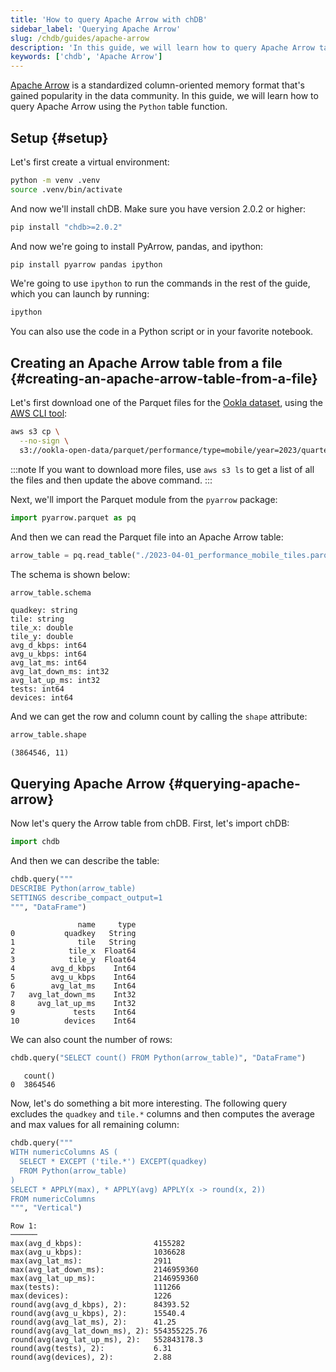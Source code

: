 ```yaml
---
title: 'How to query Apache Arrow with chDB'
sidebar_label: 'Querying Apache Arrow'
slug: /chdb/guides/apache-arrow
description: 'In this guide, we will learn how to query Apache Arrow tables with chDB'
keywords: ['chdb', 'Apache Arrow']
---
```


[Apache Arrow](https://arrow.apache.org/) is a standardized column-oriented memory format that's gained popularity in the data community.
In this guide, we will learn how to query Apache Arrow using the `Python` table function.

## Setup \{#setup}

Let's first create a virtual environment:

```bash
python -m venv .venv
source .venv/bin/activate
```

And now we'll install chDB.
Make sure you have version 2.0.2 or higher:

```bash
pip install "chdb>=2.0.2"
```

And now we're going to install PyArrow, pandas, and ipython:

```bash
pip install pyarrow pandas ipython
```

We're going to use `ipython` to run the commands in the rest of the guide, which you can launch by running:

```bash
ipython
```

You can also use the code in a Python script or in your favorite notebook.

## Creating an Apache Arrow table from a file \{#creating-an-apache-arrow-table-from-a-file}

Let's first download one of the Parquet files for the [Ookla dataset](https://github.com/teamookla/ookla-open-data), using the [AWS CLI tool](https://aws.amazon.com/cli/):

```bash
aws s3 cp \
  --no-sign \
  s3://ookla-open-data/parquet/performance/type=mobile/year=2023/quarter=2/2023-04-01_performance_mobile_tiles.parquet .
```

:::note
If you want to download more files, use `aws s3 ls` to get a list of all the files and then update the above command.
:::



Next, we'll import the Parquet module from the `pyarrow` package:

```python
import pyarrow.parquet as pq
```

And then we can read the Parquet file into an Apache Arrow table:

```python
arrow_table = pq.read_table("./2023-04-01_performance_mobile_tiles.parquet")
```

The schema is shown below:

```python
arrow_table.schema
```

```text
quadkey: string
tile: string
tile_x: double
tile_y: double
avg_d_kbps: int64
avg_u_kbps: int64
avg_lat_ms: int64
avg_lat_down_ms: int32
avg_lat_up_ms: int32
tests: int64
devices: int64
```

And we can get the row and column count by calling the `shape` attribute:

```python
arrow_table.shape
```

```text
(3864546, 11)
```

## Querying Apache Arrow \{#querying-apache-arrow}

Now let's query the Arrow table from chDB.
First, let's import chDB:

```python
import chdb
```

And then we can describe the table:

```python
chdb.query("""
DESCRIBE Python(arrow_table)
SETTINGS describe_compact_output=1
""", "DataFrame")
```

```text
               name     type
0           quadkey   String
1              tile   String
2            tile_x  Float64
3            tile_y  Float64
4        avg_d_kbps    Int64
5        avg_u_kbps    Int64
6        avg_lat_ms    Int64
7   avg_lat_down_ms    Int32
8     avg_lat_up_ms    Int32
9             tests    Int64
10          devices    Int64
```

We can also count the number of rows:

```python
chdb.query("SELECT count() FROM Python(arrow_table)", "DataFrame")
```

```text
   count()
0  3864546
```

Now, let's do something a bit more interesting. 
The following query excludes the `quadkey` and `tile.*` columns and then computes the average and max values for all remaining column:


```python
chdb.query("""
WITH numericColumns AS (
  SELECT * EXCEPT ('tile.*') EXCEPT(quadkey)
  FROM Python(arrow_table)
)
SELECT * APPLY(max), * APPLY(avg) APPLY(x -> round(x, 2))
FROM numericColumns
""", "Vertical")
```

```text
Row 1:
──────
max(avg_d_kbps):                4155282
max(avg_u_kbps):                1036628
max(avg_lat_ms):                2911
max(avg_lat_down_ms):           2146959360
max(avg_lat_up_ms):             2146959360
max(tests):                     111266
max(devices):                   1226
round(avg(avg_d_kbps), 2):      84393.52
round(avg(avg_u_kbps), 2):      15540.4
round(avg(avg_lat_ms), 2):      41.25
round(avg(avg_lat_down_ms), 2): 554355225.76
round(avg(avg_lat_up_ms), 2):   552843178.3
round(avg(tests), 2):           6.31
round(avg(devices), 2):         2.88
```
